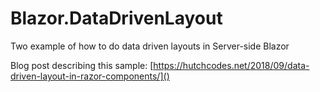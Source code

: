 # Blazor.DataDrivenLayout
Two example of how to do data driven layouts in Server-side Blazor

Blog post describing this sample: [https://hutchcodes.net/2018/09/data-driven-layout-in-razor-components/]()
